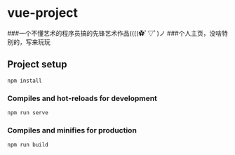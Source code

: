 # vue-project

###一个不懂艺术的程序员搞的先锋艺术作品((((✿ﾟ▽ﾟ)ノ
###个人主页，没啥特别的，写来玩玩

## Project setup
```
npm install
```

### Compiles and hot-reloads for development
```
npm run serve
```

### Compiles and minifies for production
```
npm run build
```
